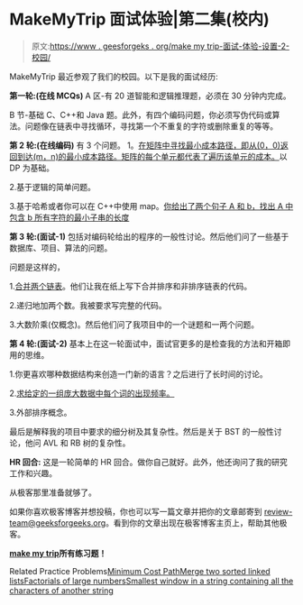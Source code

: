 # MakeMyTrip 面试体验|第二集(校内)

> 原文:[https://www . geesforgeks . org/make my trip-面试-体验-设置-2-校园/](https://www.geeksforgeeks.org/makemytrip-interview-experience-set-2-campus/)

MakeMyTrip 最近参观了我们的校园。以下是我的面试经历:

**第一轮:(在线 MCQs)**
A 区-有 20 道智能和逻辑推理题，必须在 30 分钟内完成。

B 节-基础 C、C++和 Java 题。此外，有四个编码问题，你必须写伪代码或算法。问题像在链表中寻找循环，寻找第一个不重复的字符或删除重复的等等。

**第 2 轮:(在线编码)**
有 3 个问题。
1。[在矩阵中寻找最小成本路径，即从(0，0)返回到达(m，n)的最小成本路径。矩阵的每个单元都代表了遍历该单元的成本。](https://practice.geeksforgeeks.org/problems/path-in-matrix/0)以 DP 为基础。

2.基于逻辑的简单问题。

3.基于哈希或者你可以在 C++中使用 map。[你给出了两个句子 A 和 b，找出 A 中包含 b 所有字符的最小子串的长度](https://practice.geeksforgeeks.org/problems/smallest-window-in-a-string-containing-all-the-characters-of-another-string/0)

**第 3 轮:(面试-1)**
包括对编码轮给出的程序的一般性讨论。然后他们问了一些基于数据库、项目、算法的问题。

问题是这样的，

1.[合并两个链表](https://practice.geeksforgeeks.org/problems/merge-two-sorted-linked-lists/1)。他们让我在纸上写下合并排序和非排序链表的代码。

2.递归地加两个数。我被要求写完整的代码。

3.大数阶乘(仅概念)。然后他们问了我项目中的一个谜题和一两个问题。

**第 4 轮:(面试-2)**
基本上在这一轮面试中，面试官更多的是检查我的方法和开箱即用的思维。

1.你更喜欢哪种数据结构来创造一门新的语言？之后进行了长时间的讨论。

2.[求给定的一组庞大数据中每个词的出现频率。](https://practice.geeksforgeeks.org/problems/count-the-characters/0)

3.外部排序概念。

最后是解释我的项目中要求的细分树及其复杂性。然后是关于 BST 的一般性讨论，他问 AVL 和 RB 树的复杂性。

**HR 回合:**
这是一轮简单的 HR 回合。做你自己就好。此外，他还询问了我的研究工作和兴趣。

从极客那里准备就够了。

如果你喜欢极客博客并想投稿，你也可以写一篇文章并把你的文章邮寄到 review-team@geeksforgeeks.org。看到你的文章出现在极客博客主页上，帮助其他极客。

[**make my trip**](https://practice.geeksforgeeks.org/company/MakeMyTrip/)**所有练习题！**

Related Practice Problems[Minimum Cost Path](https://practice.geeksforgeeks.org/problems/minimum-cost-path/0)[Merge two sorted linked lists](https://practice.geeksforgeeks.org/problems/merge-two-sorted-linked-lists/1)[Factorials of large numbers](https://practice.geeksforgeeks.org/problems/factorials-of-large-numbers/0)[Smallest window in a string containing all the characters of another string](https://practice.geeksforgeeks.org/problems/smallest-window-in-a-string-containing-all-the-characters-of-another-string/0)
